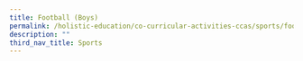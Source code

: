 ```yaml
---
title: Football (Boys)
permalink: /holistic-education/co-curricular-activities-ccas/sports/football-boys
description: ""
third_nav_title: Sports
---
```


